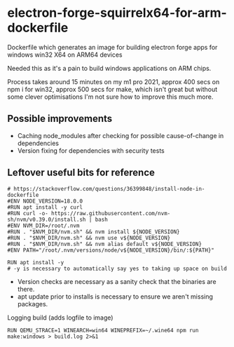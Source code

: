# electron-forge-squirrelx64-for-arm-dockerfile
Dockerfile which generates an image for building electron forge apps for windows win32 X64 on ARM64 devices

Needed this as it's a pain to build windows applications on ARM chips.

Process takes around 15 minutes on my m1 pro 2021, approx 400 secs on npm i for win32, approx 500 secs for make, which isn't great but without some clever optimisations I'm not sure how to improve this much more.

## Possible improvements

- Caching node_modules after checking for possible cause-of-change in dependencies
- Version fixing for dependencies with security tests

## Leftover useful bits for reference

```
# https://stackoverflow.com/questions/36399848/install-node-in-dockerfile
#ENV NODE_VERSION=18.0.0
#RUN apt install -y curl
#RUN curl -o- https://raw.githubusercontent.com/nvm-sh/nvm/v0.39.0/install.sh | bash
#ENV NVM_DIR=/root/.nvm
#RUN . "$NVM_DIR/nvm.sh" && nvm install ${NODE_VERSION}
#RUN . "$NVM_DIR/nvm.sh" && nvm use v${NODE_VERSION}
#RUN . "$NVM_DIR/nvm.sh" && nvm alias default v${NODE_VERSION}
#ENV PATH="/root/.nvm/versions/node/v${NODE_VERSION}/bin/:${PATH}"
```

```
RUN apt install -y
# -y is necessary to automatically say yes to taking up space on build
```

- Version checks are necessary as a sanity check that the binaries are there.
- apt update prior to installs is necessary to ensure we aren't missing packages.

Logging build (adds logfile to image)
```
RUN QEMU_STRACE=1 WINEARCH=win64 WINEPREFIX=~/.wine64 npm run make:windows > build.log 2>&1
```

